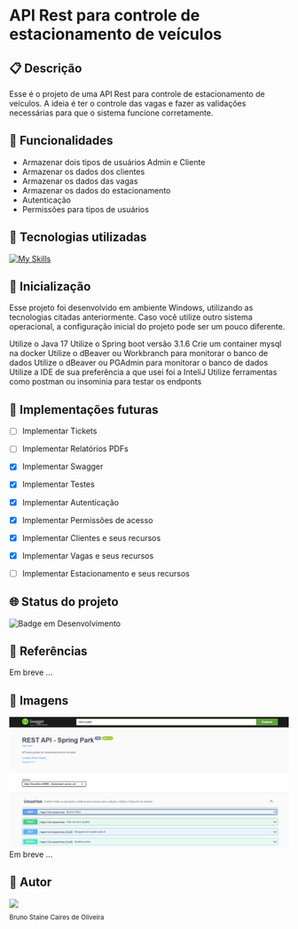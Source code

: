 # API Rest para controle de estacionamento de veículos

## :clipboard: Descrição

Esse é o projeto de uma API Rest para controle de estacionamento de veículos. A ideia é ter o controle das vagas e fazer as validações necessárias para que o sistema funcione corretamente.



## :wrench: Funcionalidades
- Armazenar dois tipos de usuários Admin e Cliente
- Armazenar os dados dos clientes
- Armazenar os dados das vagas
- Armazenar os dados do estacionamento
- Autenticação
- Permissões para tipos de usuários


## :open_file_folder: Tecnologias utilizadas
[![My Skills](https://skillicons.dev/icons?i=java,spring,idea,docker,mysql)](https://skillicons.dev)

## :rocket: Inicialização
Esse projeto foi desenvolvido em ambiente Windows, utilizando as tecnologias citadas anteriormente.
Caso você utilize outro sistema operacional, a configuração inicial do projeto pode ser um pouco diferente.

Utilize o Java 17
Utilize o Spring boot versão 3.1.6
Crie um container mysql na docker
Utilize o dBeaver ou Workbranch para monitorar o banco de dados
Utilize o dBeaver ou PGAdmin para monitorar o banco de dados
Utilize a IDE de sua preferência a que usei foi a InteliJ
Utilize ferramentas como postman ou insominia para testar os endponts

## :large_blue_circle: Implementações futuras
- [ ] Implementar Tickets
- [ ] Implementar Relatórios PDFs
- [x] Implementar Swagger
- [x] Implementar Testes
- [x] Implementar Autenticação 
- [x] Implementar Permissões de acesso
- [x] Implementar Clientes e seus recursos
- [x] Implementar Vagas e seus recursos
- [ ] Implementar Estacionamento e seus recursos


## :globe_with_meridians: Status do projeto

![Badge em Desenvolvimento](https://img.shields.io/static/v1?label=STATUS&message=EM_DESENVOLVIMENTO&color=blue&style=for-the-badge)

## :mag_right: Referências
Em breve ...

## :open_file_folder: Imagens
![img.png](img.png)Em breve ...

## :construction_worker: Autor
<img src="https://user-images.githubusercontent.com/87622645/157755137-8d22a951-d323-4c33-814e-c0351ebefafe.png" width=100><br>
<sub>Bruno Staine Caires de Oliveira</sub><br>
